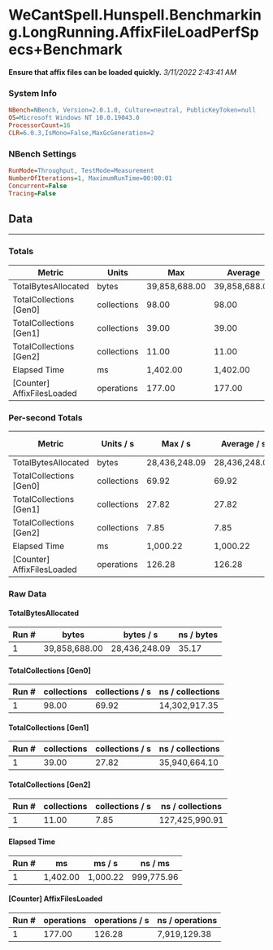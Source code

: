 ﻿# WeCantSpell.Hunspell.Benchmarking.LongRunning.AffixFileLoadPerfSpecs+Benchmark
__Ensure that affix files can be loaded quickly.__
_3/11/2022 2:43:41 AM_
### System Info
```ini
NBench=NBench, Version=2.0.1.0, Culture=neutral, PublicKeyToken=null
OS=Microsoft Windows NT 10.0.19043.0
ProcessorCount=16
CLR=6.0.3,IsMono=False,MaxGcGeneration=2
```

### NBench Settings
```ini
RunMode=Throughput, TestMode=Measurement
NumberOfIterations=1, MaximumRunTime=00:00:01
Concurrent=False
Tracing=False
```

## Data
-------------------

### Totals
|          Metric |           Units |             Max |         Average |             Min |          StdDev |
|---------------- |---------------- |---------------- |---------------- |---------------- |---------------- |
|TotalBytesAllocated |           bytes |   39,858,688.00 |   39,858,688.00 |   39,858,688.00 |            0.00 |
|TotalCollections [Gen0] |     collections |           98.00 |           98.00 |           98.00 |            0.00 |
|TotalCollections [Gen1] |     collections |           39.00 |           39.00 |           39.00 |            0.00 |
|TotalCollections [Gen2] |     collections |           11.00 |           11.00 |           11.00 |            0.00 |
|    Elapsed Time |              ms |        1,402.00 |        1,402.00 |        1,402.00 |            0.00 |
|[Counter] AffixFilesLoaded |      operations |          177.00 |          177.00 |          177.00 |            0.00 |

### Per-second Totals
|          Metric |       Units / s |         Max / s |     Average / s |         Min / s |      StdDev / s |
|---------------- |---------------- |---------------- |---------------- |---------------- |---------------- |
|TotalBytesAllocated |           bytes |   28,436,248.09 |   28,436,248.09 |   28,436,248.09 |            0.00 |
|TotalCollections [Gen0] |     collections |           69.92 |           69.92 |           69.92 |            0.00 |
|TotalCollections [Gen1] |     collections |           27.82 |           27.82 |           27.82 |            0.00 |
|TotalCollections [Gen2] |     collections |            7.85 |            7.85 |            7.85 |            0.00 |
|    Elapsed Time |              ms |        1,000.22 |        1,000.22 |        1,000.22 |            0.00 |
|[Counter] AffixFilesLoaded |      operations |          126.28 |          126.28 |          126.28 |            0.00 |

### Raw Data
#### TotalBytesAllocated
|           Run # |           bytes |       bytes / s |      ns / bytes |
|---------------- |---------------- |---------------- |---------------- |
|               1 |   39,858,688.00 |   28,436,248.09 |           35.17 |

#### TotalCollections [Gen0]
|           Run # |     collections | collections / s |ns / collections |
|---------------- |---------------- |---------------- |---------------- |
|               1 |           98.00 |           69.92 |   14,302,917.35 |

#### TotalCollections [Gen1]
|           Run # |     collections | collections / s |ns / collections |
|---------------- |---------------- |---------------- |---------------- |
|               1 |           39.00 |           27.82 |   35,940,664.10 |

#### TotalCollections [Gen2]
|           Run # |     collections | collections / s |ns / collections |
|---------------- |---------------- |---------------- |---------------- |
|               1 |           11.00 |            7.85 |  127,425,990.91 |

#### Elapsed Time
|           Run # |              ms |          ms / s |         ns / ms |
|---------------- |---------------- |---------------- |---------------- |
|               1 |        1,402.00 |        1,000.22 |      999,775.96 |

#### [Counter] AffixFilesLoaded
|           Run # |      operations |  operations / s | ns / operations |
|---------------- |---------------- |---------------- |---------------- |
|               1 |          177.00 |          126.28 |    7,919,129.38 |


